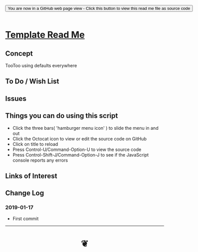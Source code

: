 
<span style=display:none; >[You are now in a GitHub source code view - click this link to view Read Me file as a web page]( https://pushme-pullyou.github.io/tootoo13/#xxxxx/README.md "View file as a web page." ) </span>

<div><input type=button class = "btn btn-secondary btn-sm" onclick=window.location.href="https://github.com/pushme-pullyou/tootoo13/blob/master/xxxxx/README.md"
value="You are now in a GitHub web page view - Click this button to view this read me file as source code" ></div>

<br>

# [Template Read Me]( #xxxxx/README.md )

<!--
<iframe src=https://pushme-pullyou.github.io/tootoo13/xxxxx/xxxxx.html width=100% height=500px >Iframes are not viewable in GitHub source code views</iframe>
_<small>Template</small>_

## Full Screen: [Template]( https://pushme-pullyou.github.io/tootoo13/xxxxx/xxxxx.html )
-->


## Concept

TooToo using defaults everywhere


## To Do / Wish List


## Issues


## Things you can do using this script

* Click the three bars( 'hamburger menu icon' ) to slide the menu in and out
* Click the Octocat icon to view or edit the source code on GitHub
* Click on title to reload
* Press Control-U/Command-Option-U to view the source code
* Press Control-Shift-J/Command-Option-J to see if the JavaScript console reports any errors


## Links of Interest



## Change Log

### 2019-01-17

* First commit


***

# <center title="hello!" ><a href=javascript:window.scrollTo(0,0); style=text-decoration:none; > ❦ </a></center>

